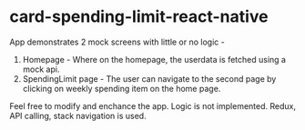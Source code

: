 ﻿# card-spending-limit-react-native
App demonstrates 2 mock screens with little or no logic -
1) Homepage - Where on the homepage, the userdata is fetched using a mock api.
2) SpendingLimit page - The user can navigate to the second page by clicking on weekly spending item on the home page. 

Feel free to modify and enchance the app. Logic is not implemented. 
Redux, API calling, stack navigation is used.
